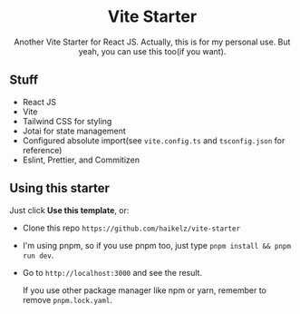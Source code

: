 <div align="center">
  <h1>Vite Starter</h1> 
  <p>Another Vite Starter for React JS. Actually, this is for my personal use. But yeah, you can use this too(if you want).
</p>
</div>

## Stuff

- React JS
- Vite
- Tailwind CSS for styling
- Jotai for state management
- Configured absolute import(see `vite.config.ts` and `tsconfig.json` for reference)
- Eslint, Prettier, and Commitizen

## Using this starter

Just click **Use this template**, or:

- Clone this repo `https://github.com/haikelz/vite-starter`
- I'm using pnpm, so if you use pnpm too, just type `pnpm install && pnpm run dev`.
- Go to `http://localhost:3000` and see the result.

  If you use other package manager like npm or yarn, remember to remove `pnpm.lock.yaml`.
